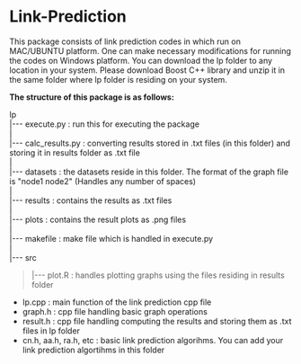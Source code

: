 # Link-Prediction

This package consists of link prediction codes in which run on MAC/UBUNTU platform. One can make necessary modifications for running the codes on Windows platform. You can download the lp folder to any location in your system. Please download Boost C++ library and unzip it in the same folder where lp folder is residing on your system. 


**The structure of this package is as follows:**

lp  
|--- execute.py : run this for executing the package <br />
| <br />
|--- calc_results.py : converting results stored in .txt files (in this folder) and storing it in results folder as .txt file <br />
| <br />
|--- datasets : the datasets reside in this folder. The format of the graph file is "node1 node2" (Handles any number of spaces) <br />
| <br />
|--- results : contains the results as .txt files <br />
| <br />
|--- plots : contains the result plots as .png files <br />
| <br />
|--- makefile : make file which is handled in execute.py <br />
| <br />
|--- src <br />
> |--- plot.R : handles plotting graphs using the files residing in results folder <br />


<ul>
<li>lp.cpp : main function of the link prediction cpp file</li>
<li>graph.h : cpp  file handling basic graph operations</li>
<li>result.h : cpp file handling computing the results and storing them as .txt files in lp folder</li>
<li>cn.h, aa.h, ra.h, etc : basic link prediction algorihms. You can add your link prediction algortihms in this folder</li>
</ul>



